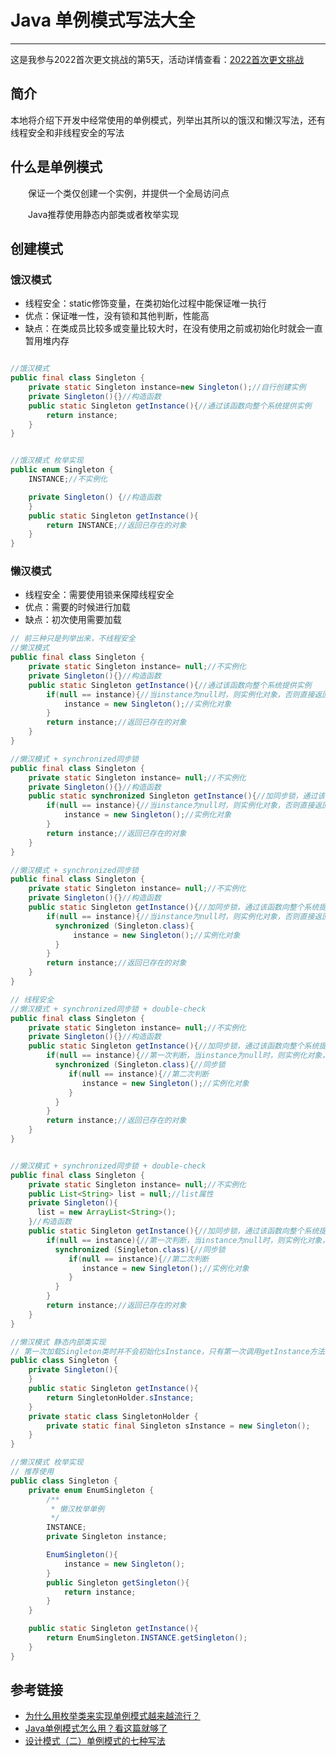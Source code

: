 # Java 单例模式写法大全

***
这是我参与2022首次更文挑战的第5天，活动详情查看：[2022首次更文挑战](https://juejin.cn/post/7052884569032392740)

## 简介
本地将介绍下开发中经常使用的单例模式，列举出其所以的饿汉和懒汉写法，还有线程安全和非线程安全的写法

## 什么是单例模式

&ensp;&ensp;&ensp;&ensp;保证一个类仅创建一个实例，并提供一个全局访问点

&ensp;&ensp;&ensp;&ensp;Java推荐使用静态内部类或者枚举实现

## 创建模式

### 饿汉模式

- 线程安全：static修饰变量，在类初始化过程中能保证唯一执行
- 优点：保证唯一性，没有锁和其他判断，性能高
- 缺点：在类成员比较多或变量比较大时，在没有使用之前或初始化时就会一直暂用堆内存

```java

//饿汉模式
public final class Singleton {
    private static Singleton instance=new Singleton();//自行创建实例
    private Singleton(){}//构造函数
    public static Singleton getInstance(){//通过该函数向整个系统提供实例
        return instance;
    }
}


//饿汉模式 枚举实现
public enum Singleton {
    INSTANCE;//不实例化

    private Singleton() {//构造函数
    }
    public static Singleton getInstance(){
        return INSTANCE;//返回已存在的对象
    }
}
```

### 懒汉模式
- 线程安全：需要使用锁来保障线程安全
- 优点：需要的时候进行加载
- 缺点：初次使用需要加载

```java
// 前三种只是列举出来，不线程安全
//懒汉模式
public final class Singleton {
    private static Singleton instance= null;//不实例化
    private Singleton(){}//构造函数
    public static Singleton getInstance(){//通过该函数向整个系统提供实例
        if(null == instance){//当instance为null时，则实例化对象，否则直接返回对象
            instance = new Singleton();//实例化对象
        }
        return instance;//返回已存在的对象
    }
}

//懒汉模式 + synchronized同步锁
public final class Singleton {
    private static Singleton instance= null;//不实例化
    private Singleton(){}//构造函数
    public static synchronized Singleton getInstance(){//加同步锁，通过该函数向整个系统提供实例
        if(null == instance){//当instance为null时，则实例化对象，否则直接返回对象
            instance = new Singleton();//实例化对象
        }
        return instance;//返回已存在的对象
    }
}

//懒汉模式 + synchronized同步锁
public final class Singleton {
    private static Singleton instance= null;//不实例化
    private Singleton(){}//构造函数
    public static Singleton getInstance(){//加同步锁，通过该函数向整个系统提供实例
        if(null == instance){//当instance为null时，则实例化对象，否则直接返回对象
          synchronized (Singleton.class){
              instance = new Singleton();//实例化对象
          }
        }
        return instance;//返回已存在的对象
    }
}

// 线程安全
//懒汉模式 + synchronized同步锁 + double-check
public final class Singleton {
    private static Singleton instance= null;//不实例化
    private Singleton(){}//构造函数
    public static Singleton getInstance(){//加同步锁，通过该函数向整个系统提供实例
        if(null == instance){//第一次判断，当instance为null时，则实例化对象，否则直接返回对象
          synchronized (Singleton.class){//同步锁
             if(null == instance){//第二次判断
                instance = new Singleton();//实例化对象
             }
          }
        }
        return instance;//返回已存在的对象
    }
}


//懒汉模式 + synchronized同步锁 + double-check
public final class Singleton {
    private static Singleton instance= null;//不实例化
    public List<String> list = null;//list属性
    private Singleton(){
      list = new ArrayList<String>();
    }//构造函数
    public static Singleton getInstance(){//加同步锁，通过该函数向整个系统提供实例
        if(null == instance){//第一次判断，当instance为null时，则实例化对象，否则直接返回对象
          synchronized (Singleton.class){//同步锁
             if(null == instance){//第二次判断
                instance = new Singleton();//实例化对象
             }
          }
        }
        return instance;//返回已存在的对象
    }
}

//懒汉模式 静态内部类实现
// 第一次加载Singleton类时并不会初始化sInstance，只有第一次调用getInstance方法时虚拟机加载SingletonHolder 并初始化sInstance ，这样不仅能确保线程安全也能保证Singleton类的唯一性，所以推荐使用静态内部类单例模式。
public class Singleton { 
    private Singleton(){
    }
    public static Singleton getInstance(){  
        return SingletonHolder.sInstance;  
    }  
    private static class SingletonHolder {  
        private static final Singleton sInstance = new Singleton();  
    }  
} 

//懒汉模式 枚举实现
// 推荐使用
public class Singleton {
    private enum EnumSingleton {
        /**
         * 懒汉枚举单例
         */
        INSTANCE;
        private Singleton instance;

        EnumSingleton(){
            instance = new Singleton();
        }
        public Singleton getSingleton(){
            return instance;
        }
    }

    public static Singleton getInstance(){
        return EnumSingleton.INSTANCE.getSingleton();
    }
}
```

## 参考链接
- [为什么用枚举类来实现单例模式越来越流行？](https://juejin.im/post/6844903925783461896)
- [Java单例模式怎么用？看这篇就够了](https://zhuanlan.zhihu.com/p/150004430)
- [设计模式（二）单例模式的七种写法](https://blog.csdn.net/itachi85/article/details/50510124)